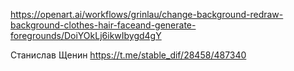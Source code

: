 https://openart.ai/workflows/grinlau/change-background-redraw-background-clothes-hair-faceand-generate-foregrounds/DoiYOkLj6ikwIbygd4gY

Станислав Щенин
https://t.me/stable_dif/28458/487340

